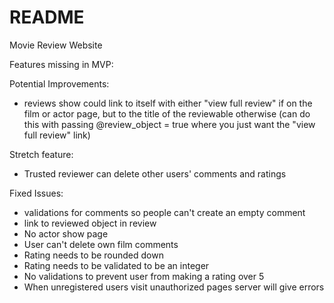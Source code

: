 # README

Movie Review Website

Features missing in MVP:

Potential Improvements:
- reviews show could link to itself with either "view full review" if on the film or actor page, but to the title of the reviewable otherwise (can do this with passing @review_object = true where you just want the "view full review" link)

Stretch feature:
- Trusted reviewer can delete other users' comments and ratings

Fixed Issues:
- validations for comments so people can't create an empty comment
- link to reviewed object in review
- No actor show page
- User can't delete own film comments
- Rating needs to be rounded down
- Rating needs to be validated to be an integer
- No validations to prevent user from making a rating over 5
- When unregistered users visit unauthorized pages server will give errors
